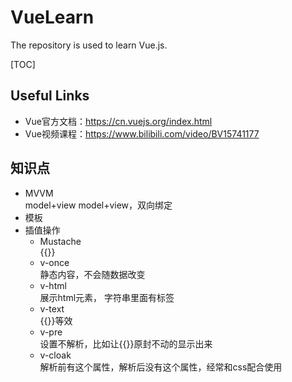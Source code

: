 # VueLearn

The repository is used to learn Vue.js.

[TOC]

## Useful Links  
- Vue官方文档：https://cn.vuejs.org/index.html   
- Vue视频课程：https://www.bilibili.com/video/BV15741177

## 知识点  
- MVVM  
model+view model+view，双向绑定  
- 模板
- 插值操作
    - Mustache  
    {{}}
    - v-once  
    静态内容，不会随数据改变
    - v-html  
    展示html元素， 字符串里面有标签
    - v-text  
    {{}}等效
    - v-pre  
    设置不解析，比如让{{}}原封不动的显示出来
    - v-cloak  
    解析前有这个属性，解析后没有这个属性，经常和css配合使用
